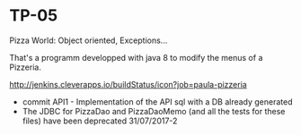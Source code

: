 # TP-05
Pizza World: Object oriented, Exceptions...

That's a programm developped with java 8 to modify the menus of a Pizzeria.

http://jenkins.cleverapps.io/buildStatus/icon?job=paula-pizzeria


- commit API1 - Implementation of the API sql with a DB already generated
- The JDBC for PizzaDao and PizzaDaoMemo (and all the tests for these files) have been deprecated 31/07/2017-2